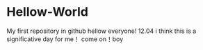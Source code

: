 # Hellow-World
My first repository in github
hellow everyone!
12.04 i think this is a significative day for me！
come on！boy
